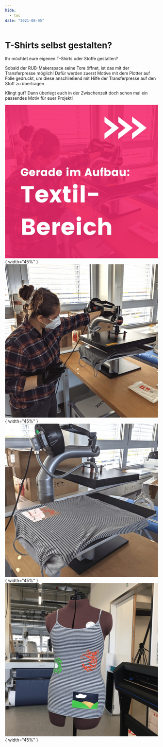 ```yaml
---
hide:
  - toc
date: "2021-08-05"  
---
```


# T-Shirts selbst gestalten?

Ihr möchtet eure eigenen T-Shirts oder Stoffe gestalten?

Sobald der RUB-Makerspace seine Tore öffnet, ist das mit der Transferpresse möglich! Dafür werden zuerst Motive mit dem Plotter auf Folie gedruckt, um diese anschließend mit Hilfe der Transferpresse auf den Stoff zu übertragen.

Klingt gut? Dann überlegt euch in der Zwischenzeit doch schon mal ein passendes Motiv für euer Projekt! 

![Eine Person arbeitet mit Sicherheitshandschuhen an der Transferpresse](../medien/2021-08-05a.jpg){ width="45%" } ![auf dem Arbeitsbereich der Transferpresse liegt ein gestreiftes Oberteil und darauf liegt Plotterfolie](../medien/2021-08-05b.jpg){ width="45%" } ![Gestreiftes Oberteil auf Schneiderpuppe mit aufgepressten Beispielfolien](../medien/2021-08-05c.jpg){ width="45%" } ![Katzenmotiv aus Flock auf gestreiftem Oberteil](../medien/2021-08-05d.jpg){ width="45%" }